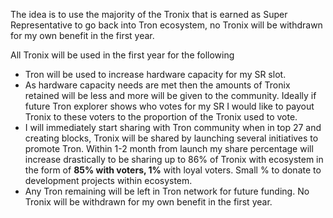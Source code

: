 
The idea is to use the majority of the Tronix that is earned as Super Representative to go back into Tron ecosystem, no Tronix will be withdrawn for my own benefit in the first year. 

All Tronix will be used in the first year for the following
* Tron will be used to increase hardware capacity for my SR slot.
* As hardware capacity needs are met then the amounts of Tronix retained will be less and more will be given to the community. Ideally if    future Tron explorer shows who votes for my SR I would like to payout Tronix to these voters to the proportion of the Tronix used to      vote.
* I will immediately start sharing with Tron community when in top 27 and creating blocks, Tronix will be shared by launching several        initiatives to promote Tron. Within 1-2 month from launch my share percentage will increase drastically to be sharing up to 86% of        Tronix with ecosystem in the form of **85% with voters, 1%** with loyal voters. Small % to donate to development projects within     ecosystem. 
* Any Tron remaining will be left in Tron network for future funding. No Tronix will be withdrawn for my own benefit in the first year.
